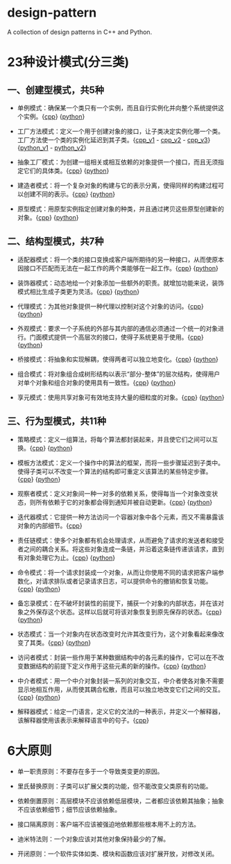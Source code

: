 # design-pattern

A collection of design patterns in C++ and Python.

# 23种设计模式(分三类)

## 一、创建型模式，共5种

* 单例模式：确保某一个类只有一个实例，而且自行实例化并向整个系统提供这个实例。{[cpp](https://github.com/cjmcv/design-pattern/blob/master/cpp/creational/singleton.cpp)} {[python](https://github.com/cjmcv/design-pattern/blob/master/python/creational/singleton.py)}

* 工厂方法模式：定义一个用于创建对象的接口，让子类决定实例化哪一个类。工厂方法使一个类的实例化延迟到其子类。{[cpp_v1](https://github.com/cjmcv/design-pattern/blob/master/cpp/creational/simple_factory.cpp) - [cpp_v2](https://github.com/cjmcv/design-pattern/blob/master/cpp/creational/create_by_string.cpp) - [cpp_v3](https://github.com/cjmcv/design-pattern/blob/master/cpp/creational/factor_method.cpp)} {[python_v1](https://github.com/cjmcv/design-pattern/blob/master/python/creational/simple_factory.py) - [python_v2](https://github.com/cjmcv/design-pattern/blob/master/python/creational/factory_method.py)}

* 抽象工厂模式：为创建一组相关或相互依赖的对象提供一个接口，而且无须指定它们的具体类。{[cpp](https://github.com/cjmcv/design-pattern/blob/master/cpp/creational/abstract_factory.cpp)} {[python](https://github.com/cjmcv/design-pattern/blob/master/python/creational/abstract_factory.py)}

* 建造者模式：将一个复杂对象的构建与它的表示分离，使得同样的构建过程可以创建不同的表示。{[cpp](https://github.com/cjmcv/design-pattern/blob/master/cpp/creational/builder.cpp)} {[python](https://github.com/cjmcv/design-pattern/blob/master/python/creational/builder.py)}

* 原型模式：用原型实例指定创建对象的种类，并且通过拷贝这些原型创建新的对象。{[cpp](https://github.com/cjmcv/design-pattern/blob/master/cpp/creational/prototype.cpp)} {[python](https://github.com/cjmcv/design-pattern/blob/master/python/creational/prototype.py)}

## 二、结构型模式，共7种

* 适配器模式：将一个类的接口变换成客户端所期待的另一种接口，从而使原本因接口不匹配而无法在一起工作的两个类能够在一起工作。{[cpp](https://github.com/cjmcv/design-pattern/blob/master/cpp/structural/adapter.cpp)} {[python](https://github.com/cjmcv/design-pattern/blob/master/python/structural/adapter.py)}

* 装饰器模式：动态地给一个对象添加一些额外的职责。就增加功能来说，装饰模式相比生成子类更为灵活。{[cpp](https://github.com/cjmcv/design-pattern/blob/master/cpp/structural/decorator.cpp)} {[python](https://github.com/cjmcv/design-pattern/blob/master/python/structural/decorator.py)}

* 代理模式：为其他对象提供一种代理以控制对这个对象的访问。{[cpp](https://github.com/cjmcv/design-pattern/blob/master/cpp/structural/proxy.cpp)} {[python](https://github.com/cjmcv/design-pattern/blob/master/python/structural/proxy.py)}

* 外观模式：要求一个子系统的外部与其内部的通信必须通过一个统一的对象进行。门面模式提供一个高层次的接口，使得子系统更易于使用。{[cpp](https://github.com/cjmcv/design-pattern/blob/master/cpp/structural/facade.cpp)} {[python](https://github.com/cjmcv/design-pattern/blob/master/python/structural/facede.py)}

* 桥接模式：将抽象和实现解耦，使得两者可以独立地变化。{[cpp](https://github.com/cjmcv/design-pattern/blob/master/cpp/structural/bridge.cpp)} {[python](https://github.com/cjmcv/design-pattern/blob/master/python/structural/bridge.py)}

* 组合模式：将对象组合成树形结构以表示“部分-整体”的层次结构，使得用户对单个对象和组合对象的使用具有一致性。{[cpp](https://github.com/cjmcv/design-pattern/blob/master/cpp/structural/composite.cpp)} {[python](https://github.com/cjmcv/design-pattern/blob/master/python/structural/composite.py)}

* 享元模式：使用共享对象可有效地支持大量的细粒度的对象。{[cpp](https://github.com/cjmcv/design-pattern/blob/master/cpp/structural/flyweight.cpp)} {[python](https://github.com/cjmcv/design-pattern/blob/master/python/structural/flyweight.py)}

## 三、行为型模式，共11种

* 策略模式：定义一组算法，将每个算法都封装起来，并且使它们之间可以互换。{[cpp](https://github.com/cjmcv/design-pattern/blob/master/cpp/behavioral/strategy.cpp)} {[python](https://github.com/cjmcv/design-pattern/blob/master/python/behavioral/strategy.py)}

* 模板方法模式：定义一个操作中的算法的框架，而将一些步骤延迟到子类中。使得子类可以不改变一个算法的结构即可重定义该算法的某些特定步骤。{[cpp](https://github.com/cjmcv/design-pattern/blob/master/cpp/behavioral/template_method.cpp)} {[python](https://github.com/cjmcv/design-pattern/blob/master/python/behavioral/template.py)}

* 观察者模式：定义对象间一种一对多的依赖关系，使得每当一个对象改变状态，则所有依赖于它的对象都会得到通知并被自动更新。{[cpp](https://github.com/cjmcv/design-pattern/blob/master/cpp/behavioral/observer.cpp)} {[python](https://github.com/cjmcv/design-pattern/blob/master/python/behavioral/observer.py)}

* 迭代器模式：它提供一种方法访问一个容器对象中各个元素，而又不需暴露该对象的内部细节。{[cpp](https://github.com/cjmcv/design-pattern/blob/master/cpp/behavioral/iterator.cpp)}

* 责任链模式：使多个对象都有机会处理请求，从而避免了请求的发送者和接受者之间的耦合关系。将这些对象连成一条链，并沿着这条链传递该请求，直到有对象处理它为止。{[cpp](https://github.com/cjmcv/design-pattern/blob/master/cpp/behavioral/chain.cpp)}  {[python](https://github.com/cjmcv/design-pattern/blob/master/python/behavioral/chain.py)}

* 命令模式：将一个请求封装成一个对象，从而让你使用不同的请求把客户端参数化，对请求排队或者记录请求日志，可以提供命令的撤销和恢复功能。{[cpp](https://github.com/cjmcv/design-pattern/blob/master/cpp/behavioral/command.cpp)}  {[python](https://github.com/cjmcv/design-pattern/blob/master/python/behavioral/command.py)}

* 备忘录模式：在不破坏封装性的前提下，捕获一个对象的内部状态，并在该对象之外保存这个状态。这样以后就可将该对象恢复到原先保存的状态。{[cpp](https://github.com/cjmcv/design-pattern/blob/master/cpp/behavioral/memento.cpp)}  {[python](https://github.com/cjmcv/design-pattern/blob/master/python/behavioral/memento.py)}

* 状态模式：当一个对象内在状态改变时允许其改变行为，这个对象看起来像改变了其类。{[cpp](https://github.com/cjmcv/design-pattern/blob/master/cpp/behavioral/state.cpp)} {[python](https://github.com/cjmcv/design-pattern/blob/master/python/behavioral/state.py)}

* 访问者模式：封装一些作用于某种数据结构中的各元素的操作，它可以在不改变数据结构的前提下定义作用于这些元素的新的操作。{[cpp](https://github.com/cjmcv/design-pattern/blob/master/cpp/behavioral/visitor.cpp)} {[python](https://github.com/cjmcv/design-pattern/blob/master/python/behavioral/visitor.py)}

* 中介者模式：用一个中介对象封装一系列的对象交互，中介者使各对象不需要显示地相互作用，从而使其耦合松散，而且可以独立地改变它们之间的交互。{[cpp](https://github.com/cjmcv/design-pattern/blob/master/cpp/behavioral/mediator.cpp)} {[python](https://github.com/cjmcv/design-pattern/blob/master/python/behavioral/mediator.py)}

* 解释器模式：给定一门语言，定义它的文法的一种表示，并定义一个解释器，该解释器使用该表示来解释语言中的句子。{[cpp](https://github.com/cjmcv/design-pattern/blob/master/cpp/behavioral/interpreter.cpp)}

# 6大原则

* 单一职责原则：不要存在多于一个导致类变更的原因。

* 里氏替换原则：子类可以扩展父类的功能，但不能改变父类原有的功能。

* 依赖倒置原则：高层模块不应该依赖低层模块，二者都应该依赖其抽象；抽象不应该依赖细节；细节应该依赖抽象。

* 接口隔离原则：客户端不应该被强迫地依赖那些根本用不上的方法。

* 迪米特法则：一个对象应该对其他对象保持最少的了解。

* 开闭原则：一个软件实体如类、模块和函数应该对扩展开放，对修改关闭。